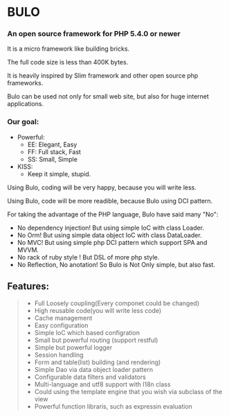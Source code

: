 # BULO
### An open source framework for PHP 5.4.0 or newer

It is a micro framework like building bricks. 

The full code size is less than 400K bytes. 

It is heavily inspired by Slim framework and other open source php frameworks. 

Bulo can be used not only for small web site, but also for huge internet applications.

### Our goal:
* Powerful:  
	* EE:   Elegant,	  Easy
	* FF:   Full stack,	  Fast
	* SS:   Small,	      Simple
* KISS:
	* Keep it simple, stupid.
	
Using Bulo, coding will be very happy, because you will write less.

Using Bulo, code will be more readible, because Bulo using DCI pattern. 

For taking the advantage of the PHP language, Bulo have said many "No":

* No dependency injection! But using simple IoC with class Loader.	
* No Orm! But using simple data object IoC with class DataLoader.	
* No MVC! But using simple php DCI pattern which support SPA and MVVM.	
* No rack of ruby style ! But DSL of more php style. 	
* No Reflection, No anotation! So Bulo is Not Only simple, but also fast.
	

## Features:

> -   Full Loosely coupling(Every componet could be changed)
> -   High reusable code(you will write less code)
> -   Cache management
> -   Easy configuration
> -   Simple IoC which based configration
> -   Small but powerful routing (support restful)
> -   Simple but powerful logger 
> -   Session handling
> -   Form and table(list) building (and rendering)
> -   Simple Dao via data object loader pattern
> -   Configurable data filters and validators
> -   Multi-language and utf8 support with I18n class
> -   Could using the template engine that you wish via subclass of the view
> -   Powerful function libraris, such as expressin evaluation  
 



